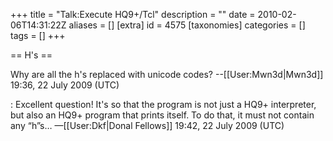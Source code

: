 +++
title = "Talk:Execute HQ9+/Tcl"
description = ""
date = 2010-02-06T14:31:22Z
aliases = []
[extra]
id = 4575
[taxonomies]
categories = []
tags = []
+++

== H's ==

Why are all the h's replaced with unicode codes? --[[User:Mwn3d|Mwn3d]] 19:36, 22 July 2009 (UTC)

: Excellent question! It's so that the program is not just a HQ9+ interpreter, but also an HQ9+ program that prints itself. To do that, it must not contain any “h”s… —[[User:Dkf|Donal Fellows]] 19:42, 22 July 2009 (UTC)
